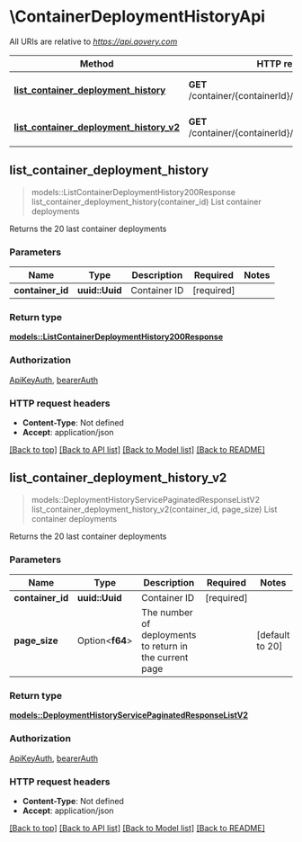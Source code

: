 # \ContainerDeploymentHistoryApi

All URIs are relative to *https://api.qovery.com*

Method | HTTP request | Description
------------- | ------------- | -------------
[**list_container_deployment_history**](ContainerDeploymentHistoryApi.md#list_container_deployment_history) | **GET** /container/{containerId}/deploymentHistory | List container deployments
[**list_container_deployment_history_v2**](ContainerDeploymentHistoryApi.md#list_container_deployment_history_v2) | **GET** /container/{containerId}/deploymentHistoryV2 | List container deployments



## list_container_deployment_history

> models::ListContainerDeploymentHistory200Response list_container_deployment_history(container_id)
List container deployments

Returns the 20 last container deployments

### Parameters


Name | Type | Description  | Required | Notes
------------- | ------------- | ------------- | ------------- | -------------
**container_id** | **uuid::Uuid** | Container ID | [required] |

### Return type

[**models::ListContainerDeploymentHistory200Response**](listContainerDeploymentHistory_200_response.md)

### Authorization

[ApiKeyAuth](../README.md#ApiKeyAuth), [bearerAuth](../README.md#bearerAuth)

### HTTP request headers

- **Content-Type**: Not defined
- **Accept**: application/json

[[Back to top]](#) [[Back to API list]](../README.md#documentation-for-api-endpoints) [[Back to Model list]](../README.md#documentation-for-models) [[Back to README]](../README.md)


## list_container_deployment_history_v2

> models::DeploymentHistoryServicePaginatedResponseListV2 list_container_deployment_history_v2(container_id, page_size)
List container deployments

Returns the 20 last container deployments

### Parameters


Name | Type | Description  | Required | Notes
------------- | ------------- | ------------- | ------------- | -------------
**container_id** | **uuid::Uuid** | Container ID | [required] |
**page_size** | Option<**f64**> | The number of deployments to return in the current page |  |[default to 20]

### Return type

[**models::DeploymentHistoryServicePaginatedResponseListV2**](DeploymentHistoryServicePaginatedResponseListV2.md)

### Authorization

[ApiKeyAuth](../README.md#ApiKeyAuth), [bearerAuth](../README.md#bearerAuth)

### HTTP request headers

- **Content-Type**: Not defined
- **Accept**: application/json

[[Back to top]](#) [[Back to API list]](../README.md#documentation-for-api-endpoints) [[Back to Model list]](../README.md#documentation-for-models) [[Back to README]](../README.md)

